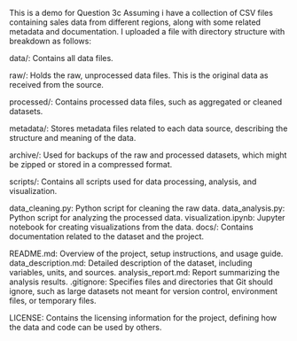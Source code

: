 This is a demo for Question 3c 
Assuming i have a collection of CSV files containing sales data from different regions, along with some related metadata and documentation.
I uploaded a file with directory structure with breakdown as follows:

data/: Contains all data files.

raw/: Holds the raw, unprocessed data files. This is the original data as received from the source.

processed/: Contains processed data files, such as aggregated or cleaned datasets.

metadata/: Stores metadata files related to each data source, describing the structure and meaning of the data.

archive/: Used for backups of the raw and processed datasets, which might be zipped or stored in a compressed format.

scripts/: Contains all scripts used for data processing, analysis, and visualization.

data_cleaning.py: Python script for cleaning the raw data.
data_analysis.py: Python script for analyzing the processed data.
visualization.ipynb: Jupyter notebook for creating visualizations from the data.
docs/: Contains documentation related to the dataset and the project.

README.md: Overview of the project, setup instructions, and usage guide.
data_description.md: Detailed description of the dataset, including variables, units, and sources.
analysis_report.md: Report summarizing the analysis results.
.gitignore: Specifies files and directories that Git should ignore, such as large datasets not meant for version control, environment files, or temporary files.

LICENSE: Contains the licensing information for the project, defining how the data and code can be used by others.
